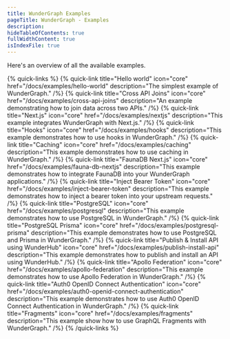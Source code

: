 ```yaml
---
title: WunderGraph Examples
pageTitle: WunderGraph - Examples
description:
hideTableOfContents: true
fullWidthContent: true
isIndexFile: true
---
```


Here's an overview of all the available examples.

{% quick-links %}
{% quick-link title="Hello world" icon="core" href="/docs/examples/hello-world" description="The simplest example of WunderGraph." /%}
{% quick-link title="Cross API Joins" icon="core" href="/docs/examples/cross-api-joins" description="An example demonstrating how to join data across two APIs." /%}
{% quick-link title="Next.js" icon="core" href="/docs/examples/nextjs" description="This example integrates WunderGraph with Next.js." /%}
{% quick-link title="Hooks" icon="core" href="/docs/examples/hooks" description="This example demonstrates how to use hooks in WunderGraph." /%}
{% quick-link title="Caching" icon="core" href="/docs/examples/caching" description="This example demonstrates how to use caching in WunderGraph." /%}
{% quick-link title="FaunaDB Next.js" icon="core" href="/docs/examples/fauna-db-nextjs" description="This example demonstrates how to integrate FaunaDB into your WunderGraph applications." /%}
{% quick-link title="Inject Bearer Token" icon="core" href="/docs/examples/inject-bearer-token" description="This example demonstrates how to inject a bearer token into your upstream requests." /%}
{% quick-link title="PostgreSQL" icon="core" href="/docs/examples/postgresql" description="This example demonstrates how to use PostgreSQL in WunderGraph." /%}
{% quick-link title="PostgreSQL Prisma" icon="core" href="/docs/examples/postgresql-prisma" description="This example demonstrates how to use PostgreSQL and Prisma in WunderGraph." /%}
{% quick-link title="Publish & Install API using WunderHub" icon="core" href="/docs/examples/publish-install-api" description="This example demonstrates how to publish and install an API using WunderHub." /%}
{% quick-link title="Apollo Federation" icon="core" href="/docs/examples/apollo-federation" description="This example demonstrates how to use Apollo Federation in WunderGraph." /%}
{% quick-link title="Auth0 OpenID Connect Authentication" icon="core" href="/docs/examples/auth0-openid-connect-authentication" description="This example demonstrates how to use Auth0 OpenID Connect Authentication in WunderGraph." /%}
{% quick-link title="Fragments" icon="core" href="/docs/examples/fragments" description="This example show how to use GraphQL Fragments with WunderGraph." /%}
{% /quick-links %}
